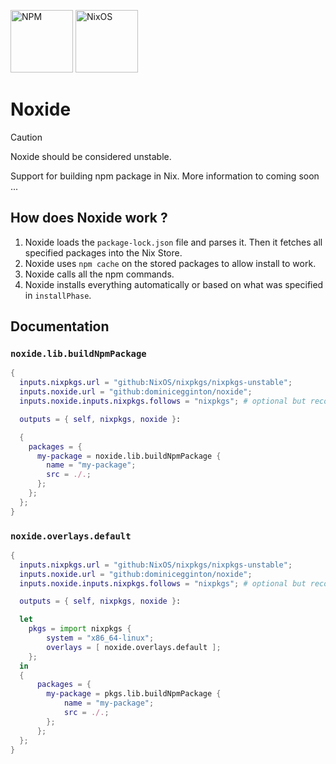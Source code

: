 [<img src="https://avatars.githubusercontent.com/u/6078720?s=200&v=4" width="100" alt="NPM">](https://npmjs.com)
[<img src="https://nixos.org/logo/nixos-logo-only-hires.png" width="100" alt="NixOS">](https://nixos.org)

# Noxide

> [!CAUTION]
>
> Noxide should be considered unstable.

Support for building npm package in Nix. More information to coming soon ...

## How does Noxide work ?

1. Noxide loads the `package-lock.json` file and parses it. Then it fetches all specified packages into the Nix Store.
2. Noxide uses `npm cache` on the stored packages to allow install to work.
3. Noxide calls all the npm commands.
4. Noxide installs everything automatically or based on what was specified in `installPhase`.

## Documentation

### `noxide.lib.buildNpmPackage`

```nix
{
  inputs.nixpkgs.url = "github:NixOS/nixpkgs/nixpkgs-unstable";
  inputs.noxide.url = "github:dominicegginton/noxide";
  inputs.noxide.inputs.nixpkgs.follows = "nixpkgs"; # optional but recommended

  outputs = { self, nixpkgs, noxide }:

  {
    packages = {
      my-package = noxide.lib.buildNpmPackage {
        name = "my-package";
        src = ./.;
      };
    };
  };
}
```

### `noxide.overlays.default`

```nix
{
  inputs.nixpkgs.url = "github:NixOS/nixpkgs/nixpkgs-unstable";
  inputs.noxide.url = "github:dominicegginton/noxide";
  inputs.noxide.inputs.nixpkgs.follows = "nixpkgs"; # optional but recommended

  outputs = { self, nixpkgs, noxide }:

  let
    pkgs = import nixpkgs {
        system = "x86_64-linux";
        overlays = [ noxide.overlays.default ];
    };
  in
  {
      packages = {
        my-package = pkgs.lib.buildNpmPackage {
            name = "my-package";
            src = ./.;
        };
      };
  };
}
```
